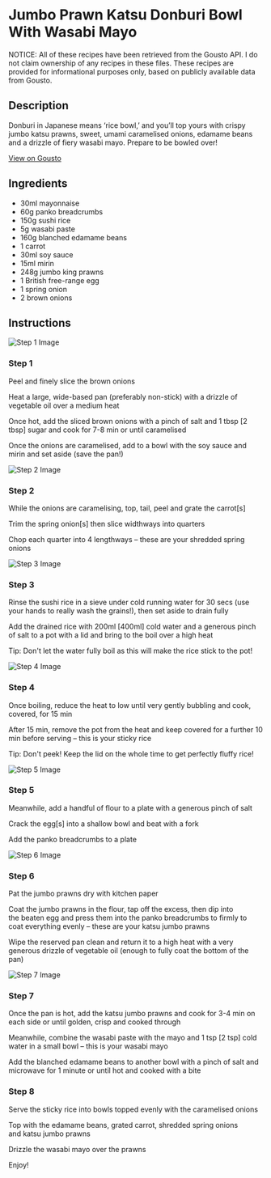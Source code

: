 # Jumbo Prawn Katsu Donburi Bowl With Wasabi Mayo

NOTICE: All of these recipes have been retrieved from the Gousto API. I do not claim ownership of any recipes in these files. These recipes are provided for informational purposes only, based on publicly available data from Gousto.

## Description

Donburi in Japanese means ‘rice bowl,’ and you’ll top yours with crispy jumbo katsu prawns, sweet, umami caramelised onions, edamame beans and a drizzle of fiery wasabi mayo. Prepare to be bowled over!

[View on Gousto](https://www.gousto.co.uk/recipes/cookbook/jumbo-prawn-katsu-donburi-bowl-with-wasabi-mayo)

## Ingredients

- 30ml mayonnaise 
- 60g panko breadcrumbs
- 150g sushi rice
- 5g wasabi paste
- 160g blanched edamame beans
- 1 carrot
- 30ml soy sauce 
- 15ml mirin
- 248g jumbo king prawns
- 1 British free-range egg
- 1 spring onion
- 2 brown onions

## Instructions

![Step 1 Image](https://production-media.gousto.co.uk/cms/recipe-step-image/R2140Step-1-x200.jpg)

### Step 1

Peel and finely slice the brown onions

Heat a large, wide-based pan (preferably non-stick) with a drizzle of vegetable oil over a medium heat

Once hot, add the sliced brown onions with a pinch of salt and 1 tbsp<span class="text-danger"> [2 tbsp] </span>sugar and cook for 7-8 min or until caramelised

Once the onions are caramelised, add to a bowl with the soy sauce and mirin and set aside (save the pan!)

![Step 2 Image](https://production-media.gousto.co.uk/cms/recipe-step-image/R2140Step-2-x200.jpg)

### Step 2

While the onions are caramelising, top, tail, peel and grate the carrot<span class="text-danger">[s]</span>

Trim the spring onion<span class="text-danger">[s]</span> then slice widthways into quarters

Chop each quarter into 4 lengthways – these are your shredded spring onions

![Step 3 Image](https://production-media.gousto.co.uk/cms/recipe-step-image/R2140Step-3-x200.jpg)

### Step 3

Rinse the sushi rice in a sieve under cold running water for 30 secs (use your hands to really wash the grains!), then set aside to drain fully

Add the drained rice with 200ml <span class="text-danger">[400ml]</span> cold water and a generous pinch of salt to a pot with a lid and bring to the boil over a high heat

Tip: Don't let the water fully boil as this will make the rice stick to the pot!

![Step 4 Image](https://production-media.gousto.co.uk/cms/recipe-step-image/R2140Step-4-x200.jpg)

### Step 4

Once boiling, reduce the heat to low until very gently bubbling and cook, covered, for 15 min

After 15 min, remove the pot from the heat and keep covered for a further 10 min before serving – this is your sticky rice

Tip: Don't peek! Keep the lid on the whole time to get perfectly fluffy rice!

![Step 5 Image](https://production-media.gousto.co.uk/cms/recipe-step-image/R2140Step-5-x200.jpg)

### Step 5

Meanwhile, add a handful of flour to a plate with a generous pinch of salt

Crack the egg<span class="text-danger">[s]</span> into a shallow bowl and beat with a fork

Add the panko breadcrumbs to a plate

![Step 6 Image](https://production-media.gousto.co.uk/cms/recipe-step-image/R2140Step-6-x200.jpg)

### Step 6

Pat the jumbo prawns dry with kitchen paper

Coat the jumbo prawns in the flour, tap off the excess, then dip into the beaten egg and press them into the panko breadcrumbs to firmly to coat everything evenly – these are your katsu jumbo prawns

Wipe the reserved pan clean and return it to a high heat with a very generous drizzle of vegetable oil (enough to fully coat the bottom of the pan)

![Step 7 Image](https://production-media.gousto.co.uk/cms/recipe-step-image/R2140Step-7-x200.jpg)

### Step 7

Once the pan is hot, add the katsu jumbo prawns and cook for 3-4 min on each side or until golden, crisp and cooked through

Meanwhile, combine the wasabi paste with the mayo and 1 tsp <span class="text-danger">[2 tsp]</span> cold water in a small bowl – this is your wasabi mayo

Add the blanched edamame beans to another bowl with a pinch of salt and microwave for 1 minute or until hot and cooked with a bite

### Step 8

Serve the sticky rice into bowls topped evenly with the caramelised onions

Top with the edamame beans, grated carrot, shredded spring onions and katsu jumbo prawns

Drizzle the wasabi mayo over the prawns

Enjoy!

